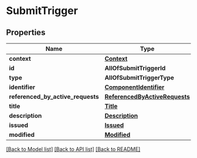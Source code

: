 # SubmitTrigger

## Properties
Name | Type | Description | Notes
------------ | ------------- | ------------- | -------------
**context** | [**Context**](Context.md) |  | 
**id** | **AllOfSubmitTriggerId** |  | 
**type** | **AllOfSubmitTriggerType** |  | 
**identifier** | [**ComponentIdentifier**](ComponentIdentifier.md) |  | 
**referenced_by_active_requests** | [**ReferencedByActiveRequests**](ReferencedByActiveRequests.md) |  | 
**title** | [**Title**](Title.md) |  | 
**description** | [**Description**](Description.md) |  | [optional] 
**issued** | [**Issued**](Issued.md) |  | 
**modified** | [**Modified**](Modified.md) |  | 

[[Back to Model list]](../README.md#documentation-for-models) [[Back to API list]](../README.md#documentation-for-api-endpoints) [[Back to README]](../README.md)

